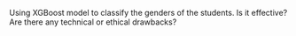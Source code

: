 Using XGBoost model to classify the genders of the students. Is it effective? Are there any technical or ethical drawbacks?
